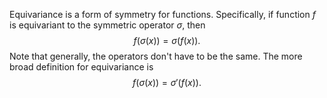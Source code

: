 Equivariance is a form of symmetry for functions. Specifically, if function $f$ is equivariant to the symmetric operator $\sigma$, then 
$$
f(\sigma(x)) = \sigma(f(x)).
$$
 Note that generally, the operators don't have to be the same. The more broad definition for equivariance is 
$$
f(\sigma(x)) = \sigma'(f(x)).
$$
